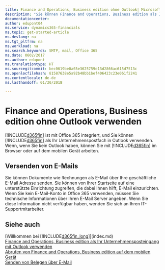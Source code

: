 ```yaml
---
title: Finance and Operations, Business edition ohne Outlook| Microsoft Docs verwenden
description: "Sie können Finance and Operations, Business edition als Ihr Geschäftseingang in Outlook verwenden, da es mit Office 365 integriert ist, aber Sie ohne Outlook in einem Browser oder auf dem mobilen Gerät auch bearbeiten können."
documentationcenter: 
author: edupont04
ms.service: dynamics365-financials
ms.topic: get-started-article
ms.devlang: na
ms.tgt_pltfrm: na
ms.workload: na
ms.search.keywords: SMTP, mail, Office 365
ms.date: 0602/2017
ms.author: edupont
ms.translationtype: HT
ms.sourcegitcommit: bec0619be0a65e3625759e13d2866ac615d7513c
ms.openlocfilehash: 81587638e5a92b48bb1bef406423c23e061f2241
ms.contentlocale: de-de
ms.lasthandoff: 01/30/2018

---
```

# <a name="using-finance-and-operations-business-edition-without-outlook"></a>Finance and Operations, Business edition ohne Outlook verwenden
[!INCLUDE[d365fin](includes/d365fin_md.md)] ist mit Office 365  integriert, und Sie können [!INCLUDE[d365fin](includes/d365fin_md.md)] als Ihr Unternehmenspostfach in Outlook verwenden. Wenn, wenn Sie kein Outlook haben, können Sie mit [!INCLUDE[d365fin](includes/d365fin_md.md)] im Browser oder auf dem mobilen Gerät arbeiten.  

## <a name="sending-email"></a>Versenden von E-Mails
Sie können Dokumente wie Rechnungen als E-Mail über Ihre geschäftliche E-Mail Adresse senden. Sie können von Ihrer Startseite auf eine unterstützte Einrichtung zugreifen, die dabei Ihnen hilft, E-Mail einzurichten. Wenn Sie kein E-Mail-Konto in Office 365 verwenden, müssen Sie technische Informationen über Ihren E-Mail Server angeben. Wenn Sie diese Information nicht verfügbar haben, wenden Sie sich an Ihren IT-Supportmitarbeiter.  


## <a name="see-also"></a>Siehe auch
[Willkommen bei [!INCLUDE[d365fin_long](includes/d365fin_long_md.md)]](index.md)  
[Finance and Operations, Business edition als Ihr Unternehmensposteingang mit Outlook verwenden](madeira-outlook.md)  
[Abrufen von Finance and Operations, Business edition auf dem mobilen Gerät](install-mobile-app.md)  
[Senden von Belegen über E-Mail](ui-how-send-documents-email.md)


